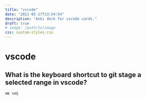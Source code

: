 ```yaml
---
title: "vscode"
date: "2021-05-17T13:54:54"
description: "Anki deck for vscode cards."
draft: true
# image: /path/to/image
css: custom-styles.css
---
```


# vscode

## What is the keyboard shortcut to git stage a selected range in vscode?

`⌘K ⌥⌘S`
